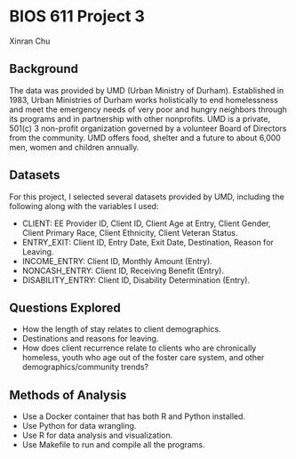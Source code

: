 # BIOS 611 Project 3

Xinran Chu 

## Background 
The data was provided by UMD (Urban Ministry of Durham). Established in 1983, Urban Ministries of Durham works holistically to end homelessness and meet the emergency needs of very poor and hungry neighbors through its programs and in partnership with other nonprofits. UMD is a private, 501(c) 3 non-profit organization governed by a volunteer Board of Directors from the community. UMD offers food, shelter and a future to about 6,000 men, women and children annually. 

## Datasets 
For this project, I selected several datasets provided by UMD, including the following along with the variables I used: 

* CLIENT: EE Provider ID, Client ID, Client Age at Entry, Client Gender, Client Primary Race, Client Ethnicity, Client      Veteran Status. 
* ENTRY_EXIT: Client ID, Entry Date, Exit Date, Destination, Reason for Leaving. 
* INCOME_ENTRY: Client ID, Monthly Amount (Entry). 
* NONCASH_ENTRY: Client ID, Receiving Benefit (Entry). 
* DISABILITY_ENTRY: Client ID, Disability Determination (Entry). 

## Questions Explored 
* How the length of stay relates to client demographics. 
* Destinations and reasons for leaving. 
* How does client recurrence relate to clients who are chronically homeless, youth who age out of the foster care system,   and other demographics/community trends? 

## Methods of Analysis 
* Use a Docker container that has both R and Python installed. 
* Use Python for data wrangling. 
* Use R for data analysis and visualization. 
* Use Makefile to run and compile all the programs. 

